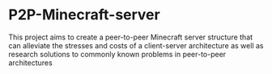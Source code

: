 # P2P-Minecraft-server

This project aims to create a peer-to-peer Minecraft server structure that can alleviate the stresses and costs of a client-server architecture as well as research solutions to commonly known problems in peer-to-peer architectures
